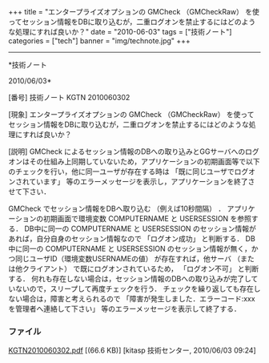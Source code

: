 ﻿+++
title = "エンタープライズオプションの GMCheck （GMCheckRaw） を使ってセッション情報をDBに取り込むが，二重ログオンを禁止するにはどのような処理にすれば良いか？"
date = "2010-06-03"
tags = ["技術ノート"]
categories = ["tech"]
banner = "img/technote.jpg"
+++

-----------------------------------------------------------------------------------------------------------------------------

*技術ノート

2010/06/03*


[番号]
技術ノート KGTN 2010060302

[現象]
エンタープライズオプションの GMCheck （GMCheckRaw）
を使ってセッション情報をDBに取り込むが，二重ログオンを禁止するにはどのような処理にすれば良いか？

[説明]
GMCheck
によるセッション情報のDBへの取り込みとGGサーバへのログオンはその仕組み上同期していないため，アプリケーションの初期画面等で以下のチェックを行い，他に同一ユーザが存在する時は
「既に同じユーザでログオンされています」
等のエラーメッセージを表示し，アプリケーションを終了させて下さい．

GMCheck でセッション情報をDBへ取り込む （例えば10秒間隔） ．
アプリケーションの初期画面で環境変数 COMPUTERNAME と USERSESSION
を参照する．
DB中に同一の COMPUTERNAME と USERSESSION
のセッション情報があれば，自分自身のセッション情報なので
「ログオン成功」 と判断する．
DB中に同一の COMPUTERNAME と USERSESSION
のセッション情報が無く，かつ同じユーザID（環境変数USERNAMEの値）
が存在すれば，他サーバ （または他クライアント）
で既にログオンされているため， 「ログオン不可」 と判断する．
何れも存在しない場合は，セッション情報のDBへの取り込みが完了していないので，スリープして再度チェックを行う．
チェックを繰り返しても存在しない場合は，障害と考えられるので
「障害が発生しました．エラーコード:xxxを管理者へ連絡して下さい」
等のエラーメッセージを表示して終了する．


### ファイル

 
 


[KGTN2010060302.pdf](http://techreport.kitasp.net/attachments/download/181/KGTN2010060302.pdf)
 [(66.6 KB)] [kitasp 技術センター, 2010/06/03
09:24]


 


 

